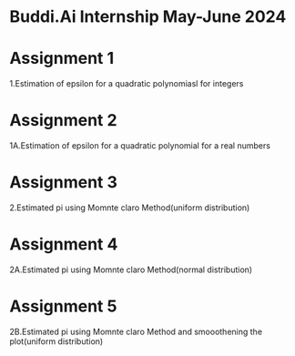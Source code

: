 
# Buddi.Ai Internship May-June 2024

# Assignment 1

1.Estimation of epsilon for a quadratic polynomiasl for integers

# Assignment 2

1A.Estimation of epsilon for a quadratic polynomial for a real numbers

# Assignment 3

2.Estimated pi using Momnte claro Method(uniform distribution)

# Assignment 4

2A.Estimated pi using Momnte claro Method(normal distribution)

# Assignment 5

2B.Estimated pi using Momnte claro Method and smooothening the plot(uniform distribution)
